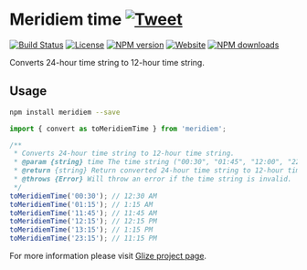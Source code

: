 # Meridiem time [![Tweet](https://img.shields.io/twitter/url/http/shields.io.svg?style=social)](https://twitter.com/intent/tweet?text=Meridiem%20time%20module%20from%20Glize%20library.&url=https://glize.js.org&via=GitHub&hashtags=Glize,JavaScript,ECMAScript,ES6)
[![Build Status](https://github.com/Datamart/meridiem/actions/workflows/npm-publish.yml/badge.svg)](https://github.com/Datamart/meridiem/actions/workflows/npm-publish.yml) [![License](https://img.shields.io/:license-apache-blue.svg)](https://www.apache.org/licenses/LICENSE-2.0.html) [![NPM version](https://img.shields.io/npm/v/meridiem.svg?style=flat)](https://npmjs.org/package/meridiem) [![Website](https://img.shields.io/website-up-down-green-red/https/glize.js.org.svg?style=flat)](https://glize.js.org) [![NPM downloads](https://img.shields.io/npm/dm/meridiem.svg?style=flat)](https://npmjs.org/package/meridiem)

Converts 24-hour time string to 12-hour time string.

## Usage

```bash
npm install meridiem --save
```

```js
import { convert as toMeridiemTime } from 'meridiem';

/**
 * Converts 24-hour time string to 12-hour time string.
 * @param {string} time The time string ("00:30", "01:45", "12:00", "22:15").
 * @return {string} Return converted 24-hour time string to 12-hour time.
 * @throws {Error} Will throw an error if the time string is invalid.
 */
toMeridiemTime('00:30'); // 12:30 AM
toMeridiemTime('01:15'); // 1:15 AM
toMeridiemTime('11:45'); // 11:45 AM
toMeridiemTime('12:15'); // 12:15 PM
toMeridiemTime('13:15'); // 1:15 PM
toMeridiemTime('23:15'); // 11:15 PM
```

For more information please visit [Glize project page](https://glize.js.org).
